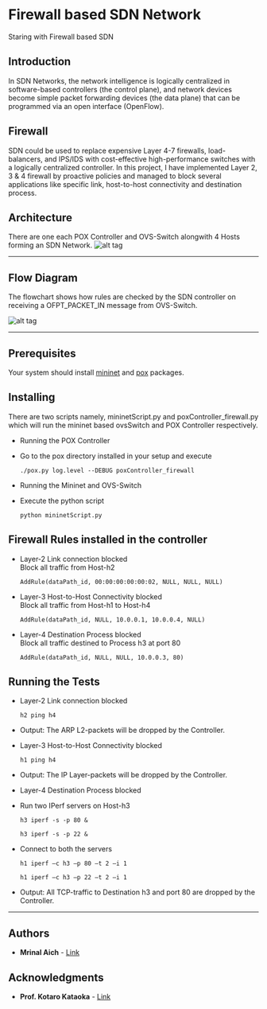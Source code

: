# Firewall based SDN Network
Staring with Firewall based SDN

## Introduction
In SDN Networks, the network intelligence is logically centralized in software-based controllers (the control plane), and network devices become simple packet forwarding devices (the data plane) that can be programmed via an open interface (OpenFlow).

## Firewall
SDN could be used to replace expensive Layer 4-7 firewalls, load-balancers, and IPS/IDS with cost-effective high-performance switches with a logically centralized controller.
In this project, I have implemented Layer 2, 3 & 4 firewall by proactive policies and managed to block several applications like specific link, host-to-host connectivity and destination process.

## Architecture
There are one each POX Controller and OVS-Switch alongwith 4 Hosts forming an SDN Network.
![alt tag](https://github.com/MrinalAich/SDN/blob/master/Architecture.png)

---

## Flow Diagram  
The flowchart shows how rules are checked by the SDN controller on receiving a OFPT_PACKET_IN message from OVS-Switch.

![alt tag](https://github.com/MrinalAich/SDN/blob/master/FlowDiagram.png)

---

## Prerequisites  
Your system should install [mininet](http://mininet.org/download/) and [pox](https://openflow.stanford.edu/display/ONL/POX+Wiki#POXWiki-InstallingPOX) packages.

## Installing
There are two scripts namely, mininetScript.py and poxController_firewall.py which will run the mininet based ovsSwitch and POX Controller respectively.

* Running the POX Controller  
 * Go to the pox directory installed in your setup and execute  
   ```
   ./pox.py log.level --DEBUG poxController_firewall
   ```

* Running the Mininet and OVS-Switch  
 * Execute the python script  
   ```
   python mininetScript.py
   ```

## Firewall Rules installed in the controller
* Layer-2 Link connection blocked  
  Block all traffic from Host-h2  
  ```
  AddRule(dataPath_id, 00:00:00:00:00:02, NULL, NULL, NULL)
  ```
* Layer-3 Host-to-Host Connectivity blocked  
  Block all traffic from Host-h1 to Host-h4  
  ```
  AddRule(dataPath_id, NULL, 10.0.0.1, 10.0.0.4, NULL)
  ```
* Layer-4 Destination Process blocked  
  Block all traffic destined to Process h3 at port 80  
  ```
  AddRule(dataPath_id, NULL, NULL, 10.0.0.3, 80)
  ```

## Running the Tests
* Layer-2 Link connection blocked  
  ```
  h2 ping h4
  ```
 * Output: The ARP L2-packets will be dropped by the Controller.

* Layer-3 Host-to-Host Connectivity blocked  
  ```
  h1 ping h4
  ```
 * Output: The IP Layer-packets will be dropped by the Controller.

* Layer-4 Destination Process blocked  
 * Run two IPerf servers on Host-h3  
   ```
   h3 iperf -s -p 80 &
   
   h3 iperf -s -p 22 &
   ```
 * Connect to both the servers  
   ```
   h1 iperf –c h3 –p 80 –t 2 –i 1
   
   h1 iperf –c h3 –p 22 –t 2 –i 1
   ```
 * Output: All TCP-traffic to Destination h3 and port 80 are dropped by the Controller.

---

## Authors
* **Mrinal Aich** - [Link](http://cse.iith.ac.in/sites/default/files/Images/mtech%202016/CS16MTECH11009.pdf)

## Acknowledgments
* **Prof. Kotaro Kataoka** - [Link](http://cse.iith.ac.in/profile/faculty/kotaro/)
